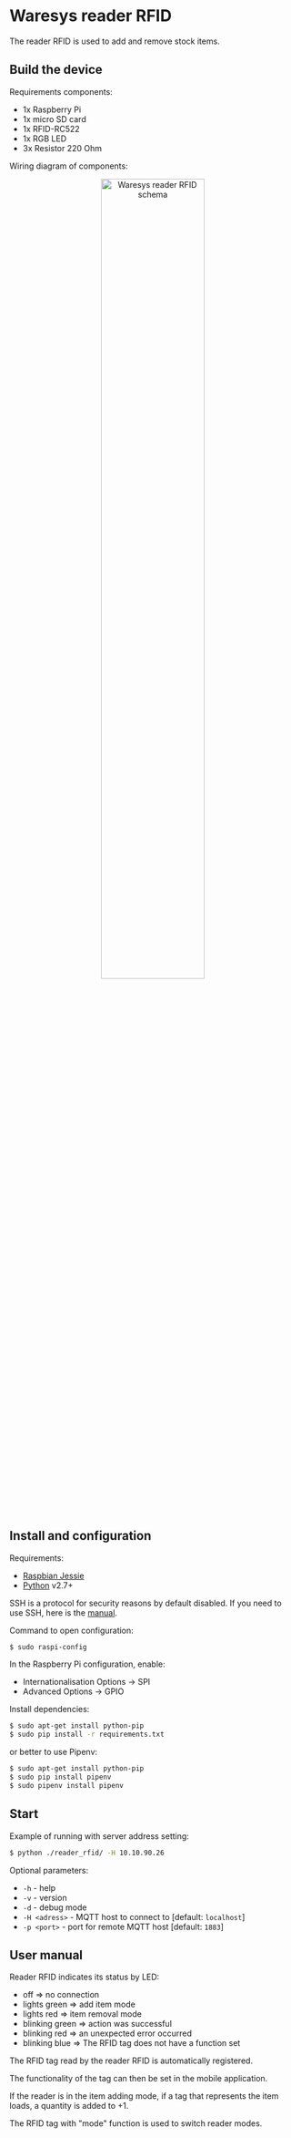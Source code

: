 ﻿# Waresys reader RFID

The reader RFID is used to add and remove stock items.

## Build the device

Requirements components:
 * 1x Raspberry Pi
 * 1x micro SD card
 * 1x RFID-RC522
 * 1x RGB LED
 * 3x Resistor 220 Ohm

Wiring diagram of components:

<p align="center">
    <img src="https://github.com/kohlicekjan/waresys/raw/master/docs/diagrams/reader_rfid_diagram_bb.png" width="60%" alt="Waresys reader RFID schema">
</p>

 ## Install and configuration

Requirements:
 * [Raspbian Jessie](https://www.raspberrypi.org/documentation/installation/installing-images/README.md)
 * [Python](https://www.python.org/about/gettingstarted/) v2.7+


SSH is a protocol for security reasons by default disabled.
If you need to use SSH, here is the [manual](https://www.raspberrypi.org/documentation/remote-access/ssh/).


Command to open configuration:

```bash
$ sudo raspi-config
```

In the Raspberry Pi configuration, enable:
 * Internationalisation Options -> SPI
 * Advanced Options -> GPIO

Install dependencies:
```bash
$ sudo apt-get install python-pip
$ sudo pip install -r requirements.txt
```
or better to use Pipenv:
```bash
$ sudo apt-get install python-pip
$ sudo pip install pipenv
$ sudo pipenv install pipenv
```

 ## Start

 Example of running with server address setting:
 
 ```bash
$ python ./reader_rfid/ -H 10.10.90.26
```
 
 Optional parameters:
 * `-h` - help
 * `-v` - version
 * `-d` - debug mode
 * `-H <adress>` - MQTT host to connect to [default: `localhost`]
 * `-p <port>` - port for remote MQTT host [default: `1883`]


 ## User manual

Reader RFID  indicates its status by LED:
* off => no connection
* lights green => add item mode
* lights red => item removal mode
* blinking green => action was successful
* blinking red => an unexpected error occurred
* blinking blue => The RFID tag does not have a function set

The RFID tag read by the reader RFID is automatically registered.

The functionality of the tag can then be set in the mobile application.

If the reader is in the item adding mode, if a tag that represents the item loads, a quantity is added to +1. 

The RFID tag with "mode" function is used to switch reader modes.

